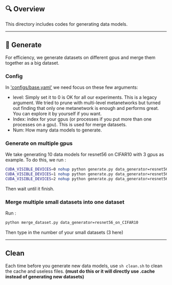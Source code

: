 ## 🔍 Overview

This directory includes codes for generating data models.

---

## 🚀 Generate

For efficiency, we generate datasets on different gpus and merge them together as a big dataset.

### Config

In ['configs/base.yaml'](configs/base.yaml) we need focus on these few arguments:
- level: Simply set it to 0 is OK for all our experiments. This is a legacy argument. We tried to prune with multi-level metanetworks but turned out finding that only one metanetwork is enough and performs great. You can explore it by yourself if you want.
- Index: index for your gpus (or processes if you put more than one processes on a gpu). This is used for merge datasets.
- Num: How many data models to generate.

### Generate on multiple gpus

We take generating 10 data models for resnet56 on CIFAR10 with 3 gpus as example. To do this, we run :
```bash
CUDA_VISIBLE_DEVICES=0 nohup python generate.py data_generator=resnet56_on_CIFAR10 index=0 num=4 > 0.txt &
CUDA_VISIBLE_DEVICES=1 nohup python generate.py data_generator=resnet56_on_CIFAR10 index=1 num=3 > 1.txt &
CUDA_VISIBLE_DEVICES=2 nohup python generate.py data_generator=resnet56_on_CIFAR10 index=2 num=3 > 2.txt &
```
Then wait until it finish.

### Merge multiple small datasets into one dataset

Run :
```bash
python merge_dataset.py data_generator=resnet56_on_CIFAR10
```
Then type in the number of your small datasets (3 here)

---

## Clean

Each time before you generate new data models, use `sh clean.sh` to clean the cache and useless files. **(must do this or it will directly use .cache instead of generating new datasets)**